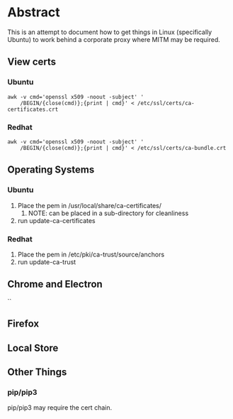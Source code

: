 # Abstract

This is an attempt to document how to get things in Linux (specifically Ubuntu) to work behind a corporate proxy where MITM may be required.

## View certs

### Ubuntu
```
awk -v cmd='openssl x509 -noout -subject' '
    /BEGIN/{close(cmd)};{print | cmd}' < /etc/ssl/certs/ca-certificates.crt
```

### Redhat
```
awk -v cmd='openssl x509 -noout -subject' '
    /BEGIN/{close(cmd)};{print | cmd}' < /etc/ssl/certs/ca-bundle.crt
```
## Operating Systems

### Ubuntu
1. Place the pem in /usr/local/share/ca-certificates/
   1. NOTE: can be placed in a sub-directory for cleanliness 
2. run update-ca-certificates
### Redhat
1. Place the pem in /etc/pki/ca-trust/source/anchors
2. run update-ca-trust
## Chrome and Electron

``

## Firefox

## Local Store

## Other Things

### pip/pip3

pip/pip3 may require the cert chain.